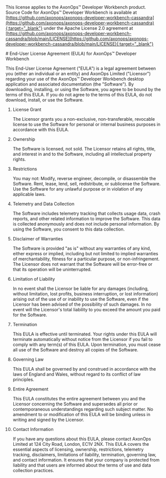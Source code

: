 This license applies to the AxonOps™ Developer Workbench product. Source Code for AxonOps™ Developer Workbench is available at [https://github.com/axonops/axonops-developer-workbench-cassandra](https://github.com/axonops/axonops-developer-workbench-cassandra){:target="_blank"} under the Apache License 2.0 agreement at [https://github.com/axonops/axonops-developer-workbench-cassandra/blob/main/LICENSE](https://github.com/axonops/axonops-developer-workbench-cassandra/blob/main/LICENSE){:target="_blank"}

# End-User License Agreement (EULA) for AxonOps™ Developer Workbench

This End-User License Agreement ("EULA") is a legal agreement between you (either an individual or an entity) and AxonOps Limited ("Licensor") regarding your use of the AxonOps™ Developer Workbench desktop application and associated documentation (the "Software"). By downloading, installing, or using the Software, you agree to be bound by the terms of this EULA. If you do not agree to the terms of this EULA, do not download, install, or use the Software.

1. License Grant

    The Licensor grants you a non-exclusive, non-transferable, revocable license to use the Software for personal or internal business purposes in accordance with this EULA.

2. Ownership

    The Software is licensed, not sold. The Licensor retains all rights, title, and interest in and to the Software, including all intellectual property rights.

3. Restrictions

    You may not:
    Modify, reverse engineer, decompile, or disassemble the Software.
    Rent, lease, lend, sell, redistribute, or sublicense the Software.
    Use the Software for any unlawful purpose or in violation of any applicable laws.

4. Telemetry and Data Collection

    The Software includes telemetry tracking that collects usage data, crash reports, and other related information to improve the Software. This data is collected anonymously and does not include personal information. By using the Software, you consent to this data collection.

5. Disclaimer of Warranties

    The Software is provided "as is" without any warranties of any kind, either express or implied, including but not limited to implied warranties of merchantability, fitness for a particular purpose, or non-infringement. The Licensor does not warrant that the Software will be error-free or that its operation will be uninterrupted.

6. Limitation of Liability

    In no event shall the Licensor be liable for any damages (including, without limitation, lost profits, business interruption, or lost information) arising out of the use of or inability to use the Software, even if the Licensor has been advised of the possibility of such damages. In no event will the Licensor's total liability to you exceed the amount you paid for the Software.

7. Termination

    This EULA is effective until terminated. Your rights under this EULA will terminate automatically without notice from the Licensor if you fail to comply with any term(s) of this EULA. Upon termination, you must cease all use of the Software and destroy all copies of the Software.

8. Governing Law

    This EULA shall be governed by and construed in accordance with the laws of England and Wales, without regard to its conflict of law principles.

9. Entire Agreement

    This EULA constitutes the entire agreement between you and the Licensor concerning the Software and supersedes all prior or contemporaneous understandings regarding such subject matter. No amendment to or modification of this EULA will be binding unless in writing and signed by the Licensor.

10. Contact Information

    If you have any questions about this EULA, please contact AxonOps Limited at 124 City Road, London, EC1V 2NX. This EULA covers the essential aspects of licensing, ownership, restrictions, telemetry tracking, disclaimers, limitations of liability, termination, governing law, and contact information. It ensures that your company is protected from liability and that users are informed about the terms of use and data collection practices.